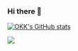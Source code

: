 ### Hi there 👋

[![OKK's GitHub stats](https://github-readme-stats.vercel.app/api?username=omkushagrakashyap&show_icons=true&theme=react)](https://github.com/anuraghazra/github-readme-stats)

<a href="https://github.com/omkushagrakashyap">
  <img align="center" src="https://github-readme-stats.anuraghazra1.vercel.app/api/top-langs/?username=omkushagrakashyap&layout=compact&border_radius=30px&theme=react"/>
</a>

